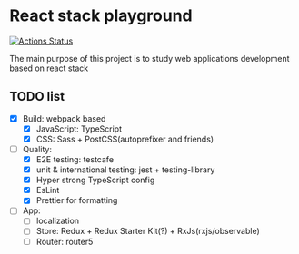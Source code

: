 # React stack playground

[![Actions Status](https://github.com/rodmax/react-playground/workflows/ci/badge.svg)](https://github.com/rodmax/react-playground/actions)


The main purpose of this project is to study web applications development based on react stack

## TODO list

- [x] Build: webpack based
    - [x] JavaScript: TypeScript
    - [x] CSS: Sass + PostCSS(autoprefixer and friends)
- [ ] Quality:
    - [x] E2E testing: testcafe
    - [x] unit & international testing: jest + testing-library
    - [x] Hyper strong TypeScript config
    - [x] EsLint
    - [x] Prettier for formatting
- [ ] App:
    - [ ] localization
    - [ ] Store: Redux + Redux Starter Kit(?) + RxJs(rxjs/observable)
    - [ ] Router: router5

